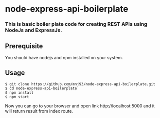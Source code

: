# node-express-api-boilerplate

### This is basic boiler plate code for creating REST APIs using NodeJs and ExpressJs.

## Prerequisite
 You should have nodejs and npm installed on your system.


## Usage

```
$ git clone https://github.com/mnj93/node-express-api-boilerplate.git
$ cd node-express-api-boilerplate
$ npm install
$ npm start

```
Now you can go to your browser and open link http://localhost:5000 and it will return result from index route.


